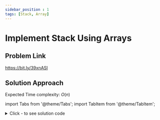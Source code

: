 ```yaml
---
sidebar_position : 1
tags: [Stack, Array]
---
```


# Implement Stack Using Arrays

## Problem Link
https://bit.ly/39xnASI

## Solution Approach
Expected Time complexity: $O(n)$

import Tabs from '@theme/Tabs';
import TabItem from '@theme/TabItem';

<details><summary>Click - to see solution code</summary>

<Tabs>
<TabItem value="cpp" label="C++">

```cpp
class Stack {
    vector<int> v;
    int n;
    int c;

   public:
    Stack(int capacity) {
        v.resize(capacity);
        c = capacity;
        n = 0;
    }

    void push(int num) { v[n++] = num; }

    int pop() {
        if (n == 0) return -1;
        int a = v[--n];
        return a;
    }

    int top() {
        if (n == 0) return -1;
        return v[n - 1];
    }

    int isEmpty() { return (n == 0); }

    int isFull() { return c <= n; }
};
```
</TabItem>
</Tabs>

</details>
